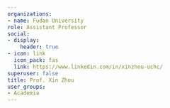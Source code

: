 ```yaml
---
organizations:
- name: Fudan University
role: Assistant Professor
social:
- display:
    header: true
- icon: link
  icon_pack: fas
  link: https://www.linkedin.com/in/xinzhou-uchc/
superuser: false
title: Prof. Xin Zhou
user_groups:
- Academia
---
```


